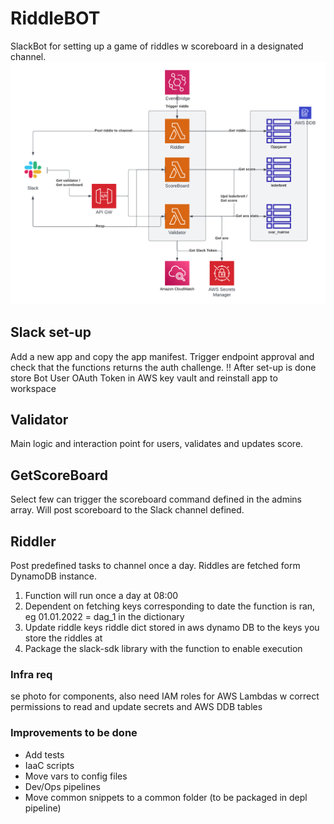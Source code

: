 # RiddleBOT
SlackBot for setting up a game of riddles w scoreboard in a designated channel.
![](imgs/HLARC.png)

## Slack set-up
Add a new app and copy the app manifest. Trigger endpoint approval and check that the functions
returns the auth challenge. 
!! After set-up is done store Bot User OAuth Token in AWS key vault and reinstall app to workspace

## Validator
Main logic and interaction point for users, validates and updates score. 

## GetScoreBoard
Select few can trigger the scoreboard command defined in the admins array. Will post
scoreboard to the Slack channel defined.

## Riddler
Post predefined tasks to channel once a day. Riddles are fetched form DynamoDB 
instance.

1. Function will run once a day at 08:00
2. Dependent on fetching keys corresponding to date the function is ran, eg 01.01.2022 = dag_1 in the dictionary
3. Update riddle keys riddle dict stored in aws dynamo DB to the keys you store the riddles at
4. Package the slack-sdk library with the function to enable execution

### Infra req
se photo for components, also need IAM roles for AWS Lambdas w correct permissions to read and update 
secrets and AWS DDB tables

### Improvements to be done
* Add tests
* IaaC scripts
* Move vars to config files
* Dev/Ops pipelines
* Move common snippets to a common folder (to be packaged in depl pipeline)